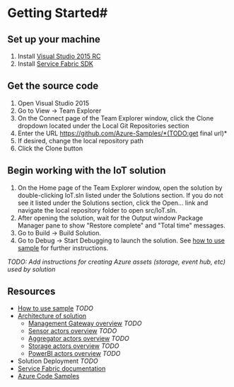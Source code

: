 # Getting Started#

## Set up your machine ##
1. Install [Visual Studio 2015 RC](http://go.microsoft.com/fwlink/?LinkId=517106)
2. Install [Service Fabric SDK](https://azure.microsoft.com/en-us/documentation/articles/service-fabric-get-started/)

## Get the source code ##
1. Open Visual Studio 2015
2. Go to View -> Team Explorer
3. On the Connect page of the Team Explorer window, click the Clone dropdown located under the Local Git Repositories section
4. Enter the URL https://github.com/Azure-Samples/*(TODO:get final url)*
5. If desired, change the local repository path
6. Click the Clone button

## Begin working with the IoT solution ##
1. On the Home page of the Team Explorer window, open the solution by double-clicking IoT.sln listed under the Solutions section.  If you do not see it listed under the Solutions section, click the Open... link and navigate the local repository folder to open src/IoT.sln.
2. After opening the solution, wait for the Output window Package Manager pane to show "Restore complete" and "Total time" messages.
3. Go to Build -> Build Solution.
4. Go to Debug -> Start Debugging to launch the solution.  See [how to use sample](./HowTo.md) for further instructions.

*TODO: Add instructions for creating Azure assets (storage, event hub, etc) used by solution*

## Resources ##
- [How to use sample](./HowTo.md) *TODO*
- [Architecture of solution](./Architecture.md)
	- [Management Gateway overview](./GatewayOverview.md) *TODO*
	- [Sensor actors overview](./SensorActorsOverview.md) *TODO*
	- [Aggregator actors overview](./AggregatorActorsOverview.md) *TODO*
	- [Storage actors overview](./DataArchiveActorsOverview.md) *TODO*
	- [PowerBI actors overview](./PowerBIActorsOverview.md) *TODO*
- Solution Deployment *TODO*
- [Service Fabric documentation](https://azure.microsoft.com/en-us/documentation/services/service-fabric/)
- [Azure Code Samples](https://azure.microsoft.com/en-us/documentation/samples/)

